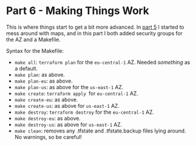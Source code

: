 # Part 6 - Making Things Work

This is where things start to get a bit more advanced. In [part 5](../5-outputs) I started to mess around with maps, and in this part I both added security groups for the AZ and a Makefile.

Syntax for the Makefile:
* `make all`: `terraform plan` for the `eu-central-1` AZ. Needed _something_ as a default.
* `make plan`: as above.
* `make plan-eu`: as above.
* `make plan-us`: as above for the `us-east-1` AZ.
* `make create`: `terraform apply `for `eu-central-1` AZ.
* `make create-eu`: as above.
* `make create-us`: as above for `us-east-1` AZ.
* `make destroy`: `terraform destroy` for the `eu-central-1` AZ.
* `make destroy-eu`: as above.
* `make destroy-us`: as above for `us-east-1` AZ.
* `make clean`: removes any .tfstate and .tfstate.backup files lying around. No warnings, so be careful!

